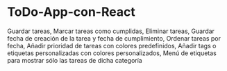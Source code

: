 # ToDo-App-con-React
Guardar tareas, Marcar tareas como cumplidas, Eliminar tareas, Guardar fecha de creación de la tarea y fecha de cumplimiento, Ordenar tareas por fecha, Añadir prioridad de tareas con colores predefinidos, Añadir tags o etiquetas personalizadas con colores personalizados, Menú de etiquetas para mostrar sólo las tareas de dicha categoría 
